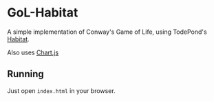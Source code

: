 # GoL-Habitat

A simple implementation of Conway's Game of Life, using TodePond's [Habitat](https://github.com/TodePond/Habitat).

Also uses [Chart.js](https://www.chartjs.org/)

## Running

Just open `index.html` in your browser.